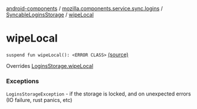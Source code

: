 [android-components](../../index.md) / [mozilla.components.service.sync.logins](../index.md) / [SyncableLoginsStorage](index.md) / [wipeLocal](./wipe-local.md)

# wipeLocal

`suspend fun wipeLocal(): <ERROR CLASS>` [(source)](https://github.com/mozilla-mobile/android-components/blob/master/components/service/sync-logins/src/main/java/mozilla/components/service/sync/logins/SyncableLoginsStorage.kt#L137)

Overrides [LoginsStorage.wipeLocal](../../mozilla.components.concept.storage/-logins-storage/wipe-local.md)

### Exceptions

`LoginsStorageException` - if the storage is locked, and on unexpected
    errors (IO failure, rust panics, etc)